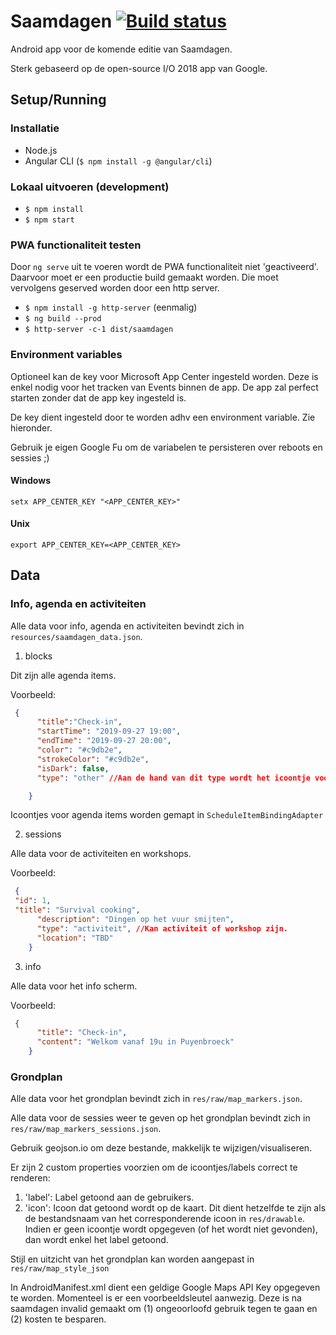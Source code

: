 # Saamdagen [![Build status](https://build.appcenter.ms/v0.1/apps/c8c2737c-9fdb-42aa-bb29-9f6ebcb95512/branches/master/badge)](https://appcenter.ms)

Android app voor de komende editie van Saamdagen.

Sterk gebaseerd op de open-source I/O 2018 app van Google.

## Setup/Running

### Installatie

- Node.js
- Angular CLI (`$ npm install -g @angular/cli`)

### Lokaal uitvoeren (development)

- `$ npm install`
- `$ npm start`

### PWA functionaliteit testen

Door `ng serve` uit te voeren wordt de PWA functionaliteit niet 'geactiveerd'. Daarvoor moet er een productie build gemaakt worden. Die moet vervolgens geserved worden door een http server.

- `$ npm install -g http-server` (eenmalig)
- `$ ng build --prod`
- `$ http-server -c-1 dist/saamdagen`

### Environment variables

Optioneel kan de key voor Microsoft App Center ingesteld worden. Deze is enkel nodig voor het tracken van Events binnen de app. De app zal perfect starten zonder dat de app key ingesteld is.

De key dient ingesteld door te worden adhv een environment variable. Zie hieronder.

Gebruik je eigen Google Fu om de variabelen te persisteren over reboots en sessies ;)

#### Windows

`setx APP_CENTER_KEY "<APP_CENTER_KEY>"`

#### Unix

`export APP_CENTER_KEY=<APP_CENTER_KEY>`

## Data

### Info, agenda en activiteiten

Alle data voor info, agenda en activiteiten bevindt zich in `resources/saamdagen_data.json`.

1. blocks

Dit zijn alle agenda items.

Voorbeeld:

```json
 {
      "title":"Check-in",
      "startTime": "2019-09-27 19:00",
      "endTime": "2019-09-27 20:00",
      "color": "#c9db2e",
      "strokeColor": "#c9db2e",
      "isDark": false,
      "type": "other" //Aan de hand van dit type wordt het icoontje voor het item bepaald.

    }
```

Icoontjes voor agenda items worden gemapt in `ScheduleItemBindingAdapter`

2. sessions

Alle data voor de activiteiten en workshops.

Voorbeeld:

```json
 {
 "id": 1,
 "title": "Survival cooking",
      "description": "Dingen op het vuur smijten",
      "type": "activiteit", //Kan activiteit of workshop zijn.
      "location": "TBD"
    }
```

3. info

Alle data voor het info scherm.

Voorbeeld:

```json
 {
      "title": "Check-in",
      "content": "Welkom vanaf 19u in Puyenbroeck"
    }
```

### Grondplan

Alle data voor het grondplan bevindt zich in `res/raw/map_markers.json`.

Alle data voor de sessies weer te geven op het grondplan bevindt zich in `res/raw/map_markers_sessions.json`.

Gebruik geojson.io om deze bestande, makkelijk te wijzigen/visualiseren.

Er zijn 2 custom properties voorzien om de icoontjes/labels correct te renderen:

1. 'label': Label getoond aan de gebruikers.
2. 'icon': Icoon dat getoond wordt op de kaart. Dit dient hetzelfde te zijn als de bestandsnaam van het corresponderende icoon in `res/drawable`. Indien er geen icoontje wordt opgegeven (of het wordt niet gevonden), dan wordt enkel het label getoond.

Stijl en uitzicht van het grondplan kan worden aangepast in `res/raw/map_style_json`

In AndroidManifest.xml dient een geldige Google Maps API Key opgegeven te worden. Momenteel is er een voorbeeldsleutel aanwezig. Deze is na saamdagen invalid gemaakt om (1) ongeoorloofd gebruik tegen te gaan en (2) kosten te besparen.




